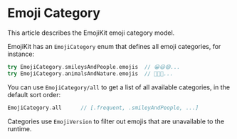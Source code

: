 # Emoji Category

This article describes the EmojiKit emoji category model.

EmojiKit has an ``EmojiCategory`` enum that defines all emoji categories, for instance:

```swift
try EmojiCategory.smileysAndPeople.emojis  // 😀😃😄...
try EmojiCategory.animalsAndNature.emojis  // 🐶🐱🐭...
```

You can use ``EmojiCategory/all`` to get a list of all available categories, in the default sort order:

```swift
EmojiCategory.all      // [.frequent, .smileyAndPeople, ...]
```

Categories use ``EmojiVersion`` to filter out emojis that are unavailable to the runtime.
